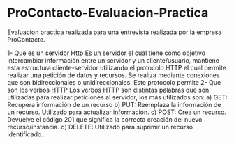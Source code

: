 # ProContacto-Evaluacion-Practica
Evaluacion practica realizada para una entrevista realizada por la empresa ProContacto.


1-	Que es un servidor Http
Es un servidor el cual tiene como objetivo intercambiar información entre un servidor y un cliente/usuario, mantiene esta estructura cliente-servidor utilizando el protocolo HTTP el cual permite realizar una petición de datos y recursos. Se realiza mediante conexiones que son bidireccionales o unidireccionales. Este protocolo permite
2-	Que son los verbos HTTP
Los verbos HTTP son distintas palabras que son utilizadas para realizar peticiones al servidor, los más utilizados son:
a)	GET: Recupera información de un recurso
b)	PUT: Reemplaza la información de un recurso. Utilizado para actualizar información.
c)	POST: Crea un recurso. Devuelve el código 201 que significa la correcta creación del nuevo recurso/instancia.
d)	DELETE: Utilizado para suprimir un recurso identificado.
